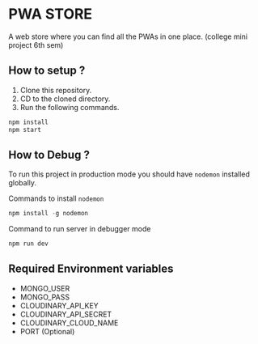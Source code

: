 # PWA STORE

A web store where you can find all the PWAs in one place. (college mini project 6th sem)

## How to setup ? 

1. Clone this repository.
2. CD to the cloned directory.
3. Run the following commands.
```javascript
npm install
npm start
```
## How to Debug ?
 To run this project in production mode you should have `nodemon` installed globally.

 Commands to install `nodemon`

 ```javascript
 npm install -g nodemon
 ```

 Command to run server in debugger mode

 ```javascript
 npm run dev
 ```

 ## Required Environment variables
 - MONGO_USER
 - MONGO_PASS
 - CLOUDINARY_API_KEY
 - CLOUDINARY_API_SECRET
 - CLOUDINARY_CLOUD_NAME
 - PORT (Optional)